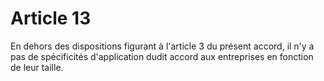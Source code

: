 # Article 13

  
En dehors des dispositions figurant à l'article 3 du présent accord, il n'y a pas de spécificités d'application dudit accord aux entreprises en fonction de leur taille.

